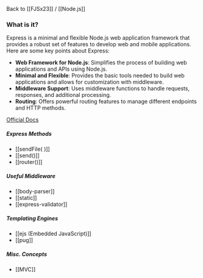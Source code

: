 Back to [[FJSx23]] / [[Node.js]]
### What is it?
Express is a minimal and flexible Node.js web application framework that provides a robust set of features to develop web and mobile applications. Here are some key points about Express:
- **Web Framework for Node.js**: Simplifies the process of building web applications and APIs using Node.js.
- **Minimal and Flexible**: Provides the basic tools needed to build web applications and allows for customization with middleware.
- **Middleware Support**: Uses middleware functions to handle requests, responses, and additional processing.
- **Routing**: Offers powerful routing features to manage different endpoints and HTTP methods.

[Official Docs](https://expressjs.com/en/starter/installing.html)
##### Express Methods
- [[sendFile( )]]
- [[send()]]
- [[router()]]
##### Useful Middleware
- [[body-parser]]
- [[static]]
- [[express-validator]]
##### Templating Engines
- [[ejs (Embedded JavaScript)]]
- [[pug]]
##### Misc. Concepts
- [[MVC]]